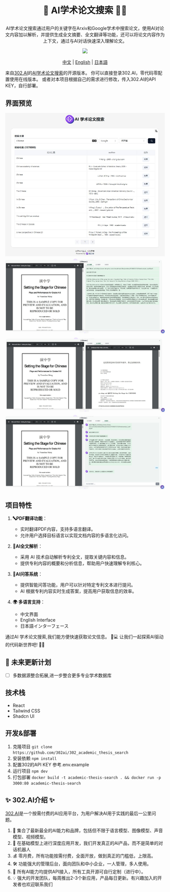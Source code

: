 # <p align="center"> 📃 AI学术论文搜索 🚀✨</p>

<p align="center">AI学术论文搜索通过用户的关键字在Arxiv和Google学术中搜索论文，使用AI对论文内容加以解析，并提供生成全文摘要、全文翻译等功能，还可以将论文内容作为上下文，通过与AI对话快速深入理解论文。</p>

<p align="center"><a href="https://302.ai/tools/word/" target="blank"><img src="https://file.302ai.cn/gpt/imgs/badge/21212.png" /></a></p >

<p align="center"><a href="README zh.md">中文</a> | <a href="README.md">English</a> | <a href="README_ja.md">日本語</a></p>



来自[302.AI](https://302.ai)的[AI学术论文搜索](https://302.ai/tools/academic/)的开源版本。
你可以直接登录302.AI，零代码零配置使用在线版本。
或者对本项目根据自己的需求进行修改，传入302.AI的API KEY，自行部署。

## 界面预览
![界面预览](docs/preview.jpg)
![界面预览](docs/preview2.jpg)
![界面预览](docs/preview3.jpg)
![界面预览](docs/preview4.jpg)

## 项目特性

1. **🔤PDF翻译功能**：
   - 实时翻译PDF内容，支持多语言翻译。
   - 允许用户选择目标语言以实现文档内容的多语言化访问。

2. **🤖AI全文解析**：
   - 采用 AI 技术自动解析专利全文，提取关键内容和信息。
   - 提供专利内容的概要和分析信息，帮助用户快速理解专利核心。

3. **🧠AI问答系统**：
   - 提供智能问答功能，用户可以针对特定专利文本进行提问。
   - AI 根据专利内容实时生成答案，提高用户获取信息的效率。

4. **🌍 多语言支持**：
   - 中文界面
   - English Interface
   - 日本語インターフェース

通过AI 学术论文搜索,我们能方便快速获取论文信息。 🎉💻 让我们一起探索AI驱动的代码新世界吧! 🌟🚀
## 🚩 未来更新计划
- [ ] 多数据源整合拓展,进一步整合更多专业学术数据库
  
## 技术栈
- React
- Tailwind CSS
- Shadcn UI

## 开发&部署
1. 克隆项目 `git clone https://github.com/302ai/302_academic_thesis_search`
2. 安装依赖 `npm install`
3. 配置302的API KEY 参考.env.example
4. 运行项目 `npm dev`
5. 打包部署 `docker build -t academic-thesis-search . && docker run -p 3000:80 academic-thesis-search`


## ✨ 302.AI介绍 ✨
[302.AI](https://302.ai)是一个按需付费的AI应用平台，为用户解决AI用于实践的最后一公里问题。
1. 🧠 集合了最新最全的AI能力和品牌，包括但不限于语言模型、图像模型、声音模型、视频模型。
2. 🚀 在基础模型上进行深度应用开发，我们开发真正的AI产品，而不是简单的对话机器人
3. 💰 零月费，所有功能按需付费，全面开放，做到真正的门槛低，上限高。
4. 🛠 功能强大的管理后台，面向团队和中小企业，一人管理，多人使用。
5. 🔗 所有AI能力均提供API接入，所有工具开源可自行定制（进行中）。
6. 💡 强大的开发团队，每周推出2-3个新应用，产品每日更新。有兴趣加入的开发者也欢迎联系我们
